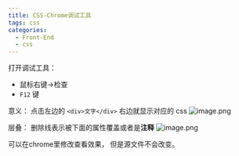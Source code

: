 ```yaml
---
title: CSS-Chrome调试工具
tags: css
categories:
  - Front-End
  - css
---
```

打开调试工具：
- 鼠标右键->检查
- `F12` 键

意义：
点击左边的 `<div>文字</div>` 右边就显示对应的 css
![image.png](https://illyber-images.oss-cn-chengdu.aliyuncs.com/202307311833560.png)

层叠：
删除线表示被下面的属性覆盖或者是**注释**
![image.png](https://illyber-images.oss-cn-chengdu.aliyuncs.com/202307311835344.png)

可以在chrome里修改查看效果， 但是源文件不会改变。